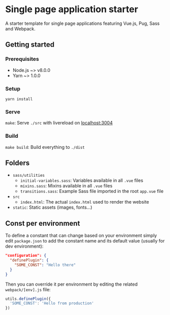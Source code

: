 # Single page application starter
A starter template for single page applications featuring Vue.js, Pug, Sass and Webpack.

## Getting started

### Prerequisites
* Node.js ~> v8.0.0
* Yarn ~> 1.0.0

### Setup
`yarn install`

### Serve
`make`: Serve `./src` with livereload on [localhost:3004](http://localhost:3004)

### Build
`make build`: Build everything to `./dist`

## Folders
* `sass/utilities`
  * `initial-variables.sass`: Variables available in all `.vue` files
  * `mixins.sass`: Mixins available in all `.vue` files
  * `transitions.sass`: Example Sass file imported in the root `app.vue` file
* `src`
  * `index.html`: The actual `index.html` used to render the website
* `static`: Static assets (images, fonts…)

## Const per environment
To define a constant that can change based on your environment simply edit `package.json` to add the constant name and its default value (usually for dev environment):

```json
"configuration": {
  "definePlugin": {
    "SOME_CONST": "Hello there"
  }
}
```

Then you can override it per environment by editing the related `webpack/[env].js` file:

```js
utils.definePlugin({
  'SOME_CONST': 'Hello from production'
})
```
